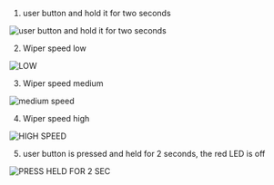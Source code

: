 
1. user button and hold it for two seconds

![user button and hold it for two seconds](https://user-images.githubusercontent.com/85924451/168422311-c8ea021d-c222-49f4-b197-2f7125e32a51.PNG)

2. Wiper speed low

![LOW](https://user-images.githubusercontent.com/85924451/168422355-c136ffc3-90b0-4510-8a31-57940864e76b.PNG)

3. Wiper speed medium

![medium speed](https://user-images.githubusercontent.com/85924451/168422393-47f5cce1-6d41-4ad8-aaa9-d4ffc9a074ed.PNG)

4. Wiper speed high

![HIGH SPEED](https://user-images.githubusercontent.com/85924451/168422419-3cebfbc9-cd09-4589-90fd-dea49593bca0.PNG)

5. user button is pressed and held for 2 seconds, the red LED is off

![PRESS   HELD FOR 2 SEC](https://user-images.githubusercontent.com/85924451/168422452-4d63e48b-d160-439b-b538-a1cbc94ec9d4.PNG)


